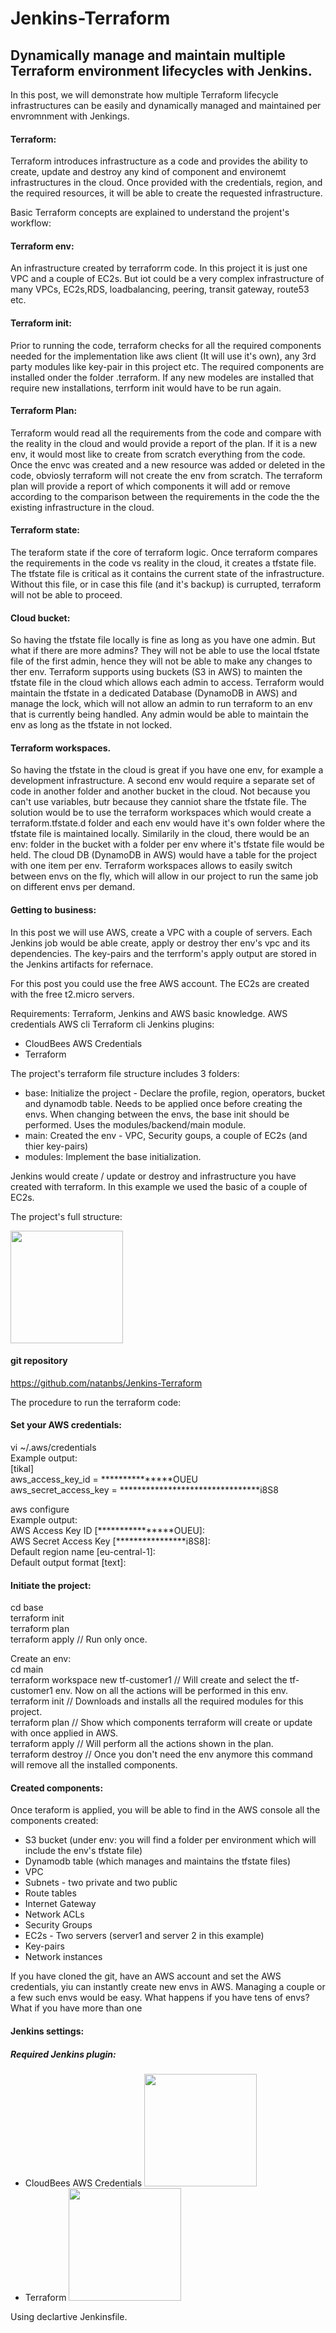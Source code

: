 # Jenkins-Terraform

## Dynamically manage and maintain multiple Terraform environment lifecycles with Jenkins.


In this post, we will demonstrate how multiple Terraform lifecycle infrastructures can be easily and dynamically managed and maintained per envromnment with Jenkings.

#### Terraform:
Terraform introduces infrastructure as a code and provides the ability to create, update and destroy any kind of component and environemt infrastructures in the cloud.
Once provided with the credentials, region, and the required resources, it will be able to create the requested infrastructure. 

Basic Terraform concepts are explained to understand the projent's workflow:

#### Terraform env:
An infrastructure created by terraforrm code. In this project it is just one VPC and a couple of EC2s. But iot could be a very complex infrastructure of many VPCs, EC2s,RDS, loadbalancing, peering, transit gateway, route53 etc.

#### Terraform init:
Prior to running the code, terraform checks for all the required components needed for the implementation like aws client (It will use it's own), any 3rd party modules like key-pair in this project etc. 
The required components are installed onder the folder .terraform. If any new modeles are installed that require new installations, terrform init would have to be run again.

#### Terraform Plan:
Terraform would read all the requirements from the code and compare with the reality in the cloud and would provide a report of the plan.
If it is a new env, it would most like to create from scratch everything from the code. Once the envc was created and a new resource was added or deleted in the code, obviosly terraform will not create the env from scratch. The terraform plan will provide a report of which components it will add or remove according to the comparison between the requirements in the code the the existing infrastructure in the cloud.

#### Terraform state:
The teraform state if the core of terraform logic. Once terraform compares the requirements in the code vs reality in the cloud, it creates a tfstate file.
The tfstate file is critical as it contains the current state of the infrastructure. Without this file, or in case this file (and it's  backup) is currupted, terraform will not be able to proceed.

#### Cloud bucket:
So having the tfstate file locally is fine as long as you have one admin. But what if there are more admins? They will not be able to use the local tfstate file of the first admin, hence they will not be able to make any changes to ther env.
Terraform supports using buckets (S3 in AWS) to mainten the tfstate file in the cloud which allows each admin to access. Terraform would maintain the tfstate in a dedicated Database (DynamoDB in AWS) and manage the lock, which will not allow an admin to run terraform to an env that is currently being handled. Any admin would be able to maintain the env as long as the tfstate in not locked.

#### Terraform workspaces.
So having the tfstate in the cloud is great if you have one env, for example a development infrastructure. A second env would require a separate set of code in another folder and another bucket in the cloud. Not because you can't use variables, butr because they canniot share the tfstate file. 
The solution would be to use the terraform workspaces which would create a terraform.tfstate.d folder and each env would have it's own folder where the tfstate file is maintained locally. Similarily in the cloud, there would be an env: folder in the bucket with a folder per env where it's tfstate file would be held. 
The cloud DB (DynamoDB in AWS) would have a table for the project with one item per env.
Terraform workspaces allows to easily switch between envs on the fly, which will allow in our project to run the same job on different envs per demand. 

#### Getting to business:
In this post we will use AWS, create a VPC with a couple of servers. 
Each Jenkins job would be able create, apply or destroy ther env's vpc and its dependencies. 
The key-pairs and the terrform's apply output are stored in the Jenkins artifacts for refernace.

For this post you could use the free AWS account. The EC2s are created with the free t2.micro servers. 

Requirements:
Terraform, Jenkins and AWS basic knowledge.
AWS credentials
AWS cli
Terraform cli
Jenkins plugins: 
- CloudBees AWS Credentials
- Terraform

The project's terraform file structure includes 3 folders:
- base: Initialize the project - Declare the profile, region, operators, bucket and dynamodb table. 
  Needs to be applied once before creating the envs. When changing between the envs, the base init should be performed.
  Uses the modules/backend/main module.
- main: Created the env - VPC, Security goups, a couple of EC2s (and thier key-pairs)
- modules: Implement the base initialization.

Jenkins would create / update or destroy and infrastructure you have created with terraform. In this example we used the basic of a couple of EC2s.

The project's full structure: 

<img src="https://github.com/natanbs/Jenkins-Terraform/blob/master/screenshots/Proj-tree.png" width="180" /><br>

#### git repository
https://github.com/natanbs/Jenkins-Terraform

The procedure to run the terraform code:

#### Set your AWS credentials:

vi ~/.aws/credentials<br/>
Example output:<br/>
[tikal]<br/>
aws_access_key_id = ***************OUEU<br/>
aws_secret_access_key = ********************************i8S8<br/>

aws configure<br/>
Example output:<br/>
AWS Access Key ID [****************OUEU]:<br/>
AWS Secret Access Key [****************i8S8]:<br/>
Default region name [eu-central-1]:<br/>
Default output format [text]:<br/>

#### Initiate the project:
cd base<br/>
terraform init<br/>
terraform plan<br/>
terraform apply // Run only once.<br/>

Create an env:<br/>
cd main<br/>
terraform workspace new tf-customer1  // Will create and select the tf-customer1 env. Now on all the actions will be performed in this env.<br/>
terraform init                        // Downloads and installs all the required modules for this project.<br/>
terraform plan                        // Show which components terraform will create or update with once applied in AWS.<br/>
terraform apply                       // Will perform all the actions shown in the plan.<br/>
terraform destroy                     // Once you don't need the env anymore this command will remove all the installed components.<br/> 

#### Created components:
Once teraform is applied, you will be able to find in the AWS console all the components created:<br/>
- S3 bucket (under env: you will find a folder per environment which will include the env's tfstate file)
- Dynamodb table (which manages and maintains the tfstate files)
- VPC
- Subnets - two private and two public
- Route tables
- Internet Gateway
- Network ACLs
- Security Groups
- EC2s - Two servers (server1 and server 2 in this example)
- Key-pairs
- Network instances

If you have cloned the git, have an AWS account and set the AWS credentials, yiu can instantly create new envs in AWS.
Managing a couple or a few such envs would be easy. What happens if you have tens of envs? What if you have more than one 

#### Jenkins settings:
##### Required Jenkins plugin:
- CloudBees AWS Credentials
<img src="https://github.com/natanbs/Jenkins-Terraform/blob/master/screenshots/Plugin_AWS_Credentials.png" width="180" /><br>
- Terraform
<img src="https://github.com/natanbs/Jenkins-Terraform/blob/master/screenshots/Plugin_Terraform.png" width="180" /><br>

Using declartive Jenkinsfile. 

